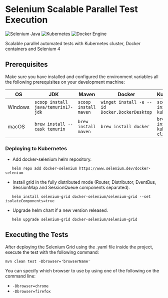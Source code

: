 # Selenium Scalable Parallel Test Execution

![Selenium Java](https://img.shields.io/maven-central/v/org.seleniumhq.selenium/selenium-java?color=43B02A&label=selenium&logo=selenium&style=for-the-badge)
![Kubernetes](https://img.shields.io/github/v/release/kubernetes/kubernetes?color=%23326ce5&label=kubernetes&logo=kubernetes&style=for-the-badge)
![Docker Engine](https://img.shields.io/github/v/release/docker/docker?color=0db7ed&label=docker&logo=docker&style=for-the-badge)

Scalable parallel automated tests with Kubernetes cluster, Docker containers and Selenium 4

## Prerequisites

Make sure you have installed and configured the environment variables all the following prerequisites on your
development machine:

| OS      | JDK                                | Maven                 | Docker                                        | Kubernetes                    | Helm                 |
|---------|------------------------------------|-----------------------|-----------------------------------------------|-------------------------------|----------------------|
| Windows | `scoop install java/temurin17-jdk` | `scoop install maven` | `winget install -e --id Docker.DockerDesktop` | `scoop install kubectl`       | `scoop install helm` |
| macOS   | `brew install --cask temurin`      | `brew install maven`  | `brew install docker`                         | `brew install kubernetes-cli` | `brew install helm`  |

### Deploying to Kubernetes

- Add docker-selenium helm repository.

```kubernetes helm
   helm repo add docker-selenium https://www.selenium.dev/docker-selenium
```

- Install grid in the fully distributed mode (Router, Distributor, EventBus, SessionMap and SessionQueue components
  separated).

```kubernetes helm
   helm install selenium-grid docker-selenium/selenium-grid --set isolateComponents=true
```

- Upgrade helm chart if a new version released.

```kubernetes helm
   helm upgrade selenium-grid docker-selenium/selenium-grid
```

## Executing the Tests

After deploying the Selenium Grid using the .yaml file inside the project, execute the test with the following command:

```shell
mvn clean test -Dbrowser='browserName'
```

You can specify which browser to use by using one of the following on the command line:

- `-Dbrowser=chrome`
- `-Dbrowser=firefox`
